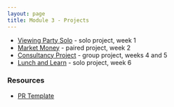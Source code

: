 ```yaml
---
layout: page
title: Module 3 - Projects
---
```


* [Viewing Party Solo](./viewing_party_solo) - solo project, week 1
* [Market Money](./market_money) - paired project, week 2
* [Consultancy Project](./consultancy) - group project, weeks 4 and 5
* [Lunch and Learn](./lunch_and_learn) - solo project, week 6


### Resources
- [PR Template](./pr_template)
